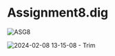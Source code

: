 # Assignment8.dig
![ASG8](https://github.com/Cemkeles11/Assignment8.dig/assets/132370265/7a44ed3c-958d-4c66-8b43-80559c727621)

![2024-02-08 13-15-08 - Trim](https://github.com/Cemkeles11/Assignment8.dig/assets/132370265/03b40feb-8b59-4927-8410-63a3423890f7)
